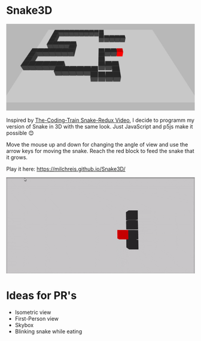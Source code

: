 # Snake3D

![Alt Screenshot](https://github.com/Milchreis/Snake3D/raw/master/screenshot.png)

Inspired by [The-Coding-Train Snake-Redux Video](https://www.youtube.com/watch?v=OMoVcohRgZA), I decide to programm my version of Snake in 3D with the same look. Just JavaScript and p5js make it possible :blush:

Move the mouse up and down for changing the angle of view and use the arrow keys for moving the snake. Reach the red block to feed the snake that it grows.

Play it here: https://milchreis.github.io/Snake3D/

![Alt Screencast](https://github.com/Milchreis/Snake3D/raw/master/snake3d.gif)

# Ideas for PR's
* Isometric view
* First-Person view
* Skybox
* Blinking snake while eating
